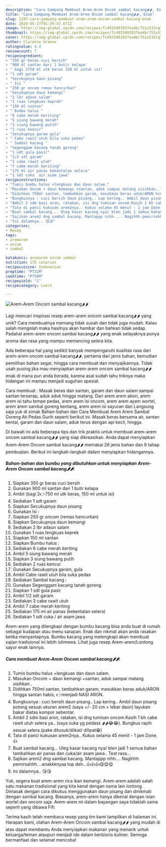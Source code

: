 ```yaml
---
description: "Cara Gampang Membuat Arem-Arem Oncom sambal kacang🌶️🌶️, Enak"
title: "Cara Gampang Membuat Arem-Arem Oncom sambal kacang🌶️🌶️, Enak"
slug: 1297-cara-gampang-membuat-arem-arem-oncom-sambal-kacang-enak
date: 2020-05-27T01:39:57.671Z
image: https://img-global.cpcdn.com/recipes/fc4933493937ea4b/751x532cq70/arem-arem-oncom-sambal-kacang🌶️🌶️-foto-resep-utama.jpg
thumbnail: https://img-global.cpcdn.com/recipes/fc4933493937ea4b/751x532cq70/arem-arem-oncom-sambal-kacang🌶️🌶️-foto-resep-utama.jpg
cover: https://img-global.cpcdn.com/recipes/fc4933493937ea4b/751x532cq70/arem-arem-oncom-sambal-kacang🌶️🌶️-foto-resep-utama.jpg
author: Clarence Greene
ratingvalue: 4.4
reviewcount: 7
recipeingredient:
- "350 gr beras cuci bersih"
- "900 ml santan dari 1 butir kelapa"
- " bagi 2750 ml utk beras 150 ml untuk isi"
- "1 sdt garam"
- "Secukupnya daun pisang"
- " Isi "
- "250 gr oncom remas hancurkan"
- "Secukupnya daun kemangi"
- "2 lbr adaun salam"
- "1 ruas lengkuas keprek"
- "150 ml santan"
- " Bumbu halus "
- "6 cabe merah keriting"
- "5 siung bawang merah"
- "3 siung bawang putih"
- "2 ruas kencur"
- "Secukupnya garam gula"
- " Cabe rawit utuh bila suka pedas"
- " Sambal kacang "
- "Segenggam kacang tanah goreng"
- "1 sdt gula pasir"
- "1/2 sdt garam"
- "3 cabe rawit utuh"
- "7 cabe merah keriting"
- "175 ml air panas kekentalan selera"
- "1 sdt cuka  air asam jawa"
recipeinstructions:
- "Tumis bumbu halus +lengkuas dan daun salam."
- "Masukan Oncom + daun kemangi +santan, aduk sampai matang sisihkan.."
- "Didihkan 750ml santan, tambahkan garam, masukkan beras aduk/ARON hingga santan habis, 👉menjadi NASI ARON."
- "Bungkusnya : cuci bersih daun pisang.. Lap kering.. Ambil daun pisang potong sesuai ukuran arem2 (saya +/- 20 cm × lebar daun) layukan bakar diatas kompor sebentar."
- "Ambil 2 sdm basi aron, ratakan, isi dng tumisan oncom.Kasih 1 bh cabe rawit utuh selera ya.. (saya suka yg pedass 🌶️🌶️😂😂). Bungkus rapih sesuai selera.(pake ditusuk/diikat/ dilipat😁)"
- "Tata di panci kukusan arem2nya.. Kukus selama 45 menit - 1 jam Done.👍"
- "Buat sambal kacang... Uleg kasar kacang nya/ blen jadi 1 semua bahan tambahkan air panas dan cuka/air asam jawa.. Test rasa..."
- "Sajikan arem2 dng sambal kacang. Mantappp nihh.... Nagihhh pemirsahhh....enakkknyaa top deh...👍👍👍😋😋😋"
- "Ini dalamnya.. 😘😘"
categories:
- Resep
tags:
- aremarem
- oncom
- sambal

katakunci: aremarem oncom sambal 
nutrition: 176 calories
recipecuisine: Indonesian
preptime: "PT32M"
cooktime: "PT56M"
recipeyield: "1"
recipecategory: Lunch

---
```



![Arem-Arem Oncom sambal kacang🌶️🌶️](https://img-global.cpcdn.com/recipes/fc4933493937ea4b/751x532cq70/arem-arem-oncom-sambal-kacang🌶️🌶️-foto-resep-utama.jpg)

Lagi mencari inspirasi resep arem-arem oncom sambal kacang🌶️🌶️ yang unik? Cara membuatnya memang tidak susah dan tidak juga mudah. Kalau salah mengolah maka hasilnya akan hambar dan bahkan tidak sedap. Padahal arem-arem oncom sambal kacang🌶️🌶️ yang enak selayaknya punya aroma dan rasa yang mampu memancing selera kita.

Ada beberapa hal yang sedikit banyak mempengaruhi kualitas rasa dari arem-arem oncom sambal kacang🌶️🌶️, pertama dari jenis bahan, kemudian pemilihan bahan segar, hingga cara membuat dan menyajikannya. Tidak usah pusing jika mau menyiapkan arem-arem oncom sambal kacang🌶️🌶️ enak di mana pun anda berada, karena asal sudah tahu triknya maka hidangan ini mampu menjadi suguhan spesial.

Cara membuat : Masak beras dan santan, garam dan daun salam sampai santan terserap, aduk aduk hingga matang. Dari arem arem abon, arem arem isi tahu tempe pedas, arem arem isi oncom, arem arem ayam wortel, arem arem sambal goreng kentang, arem arem isi sayuran dan Langsung saja yuk di simak Bahan-bahan dan Cara Membuat Arem Arem Sambal Goreng Ati Pedas Gurih seperti berikut ini. Masak beras bersama air, santan kental, garam dan daun salam, aduk terus dengan api kecil, hingga.


Di bawah ini ada beberapa tips dan trik praktis untuk membuat arem-arem oncom sambal kacang🌶️🌶️ yang siap dikreasikan. Anda dapat menyiapkan Arem-Arem Oncom sambal kacang🌶️🌶️ memakai 26 jenis bahan dan 9 tahap pembuatan. Berikut ini langkah-langkah dalam menyiapkan hidangannya.

<!--inarticleads1-->

##### Bahan-bahan dan bumbu yang dibutuhkan untuk menyiapkan Arem-Arem Oncom sambal kacang🌶️🌶️:

1. Siapkan 350 gr beras cuci bersih
1. Gunakan 900 ml santan dari 1 butir kelapa
1. Ambil  (bagi 2👉750 ml utk beras, 150 ml untuk isi)
1. Sediakan 1 sdt garam
1. Siapkan Secukupnya daun pisang
1. Gunakan  Isi :
1. Siapkan 250 gr oncom (remas hancurkan)
1. Siapkan Secukupnya daun kemangi
1. Sediakan 2 lbr adaun salam
1. Gunakan 1 ruas lengkuas keprek
1. Siapkan 150 ml santan
1. Siapkan  Bumbu halus :
1. Sediakan 6 cabe merah keriting
1. Ambil 5 siung bawang merah
1. Siapkan 3 siung bawang putih
1. Sediakan 2 ruas kencur
1. Gunakan Secukupnya garam, gula
1. Ambil  Cabe rawit utuh bila suka pedas
1. Sediakan  Sambal kacang :
1. Gunakan Segenggam kacang tanah goreng
1. Siapkan 1 sdt gula pasir
1. Ambil 1/2 sdt garam
1. Sediakan 3 cabe rawit utuh
1. Ambil 7 cabe merah keriting
1. Sediakan 175 ml air panas (kekentalan selera)
1. Sediakan 1 sdt cuka / air asam jawa


Arem-arem yang dilengkapi dengan bumbu kacang bisa anda buat di rumah sebagai kudapan atau menu sarapan. Enak dan nikmat akan anda rasakan ketika menyantapnya. Bumbu kacang yang melengkapi akan membuat sajian tradisional ini lebih istimewa. Lihat juga resep Arem-arem/Lontong sayur enak lainnya. 

<!--inarticleads2-->

##### Cara membuat Arem-Arem Oncom sambal kacang🌶️🌶️:

1. Tumis bumbu halus +lengkuas dan daun salam.
1. Masukan Oncom + daun kemangi +santan, aduk sampai matang sisihkan..
1. Didihkan 750ml santan, tambahkan garam, masukkan beras aduk/ARON hingga santan habis, 👉menjadi NASI ARON.
1. Bungkusnya : cuci bersih daun pisang.. Lap kering.. Ambil daun pisang potong sesuai ukuran arem2 (saya +/- 20 cm × lebar daun) layukan bakar diatas kompor sebentar.
1. Ambil 2 sdm basi aron, ratakan, isi dng tumisan oncom.Kasih 1 bh cabe rawit utuh selera ya.. (saya suka yg pedass 🌶️🌶️😂😂). Bungkus rapih sesuai selera.(pake ditusuk/diikat/ dilipat😁)
1. Tata di panci kukusan arem2nya.. Kukus selama 45 menit - 1 jam Done.👍
1. Buat sambal kacang... Uleg kasar kacang nya/ blen jadi 1 semua bahan tambahkan air panas dan cuka/air asam jawa.. Test rasa...
1. Sajikan arem2 dng sambal kacang. Mantappp nihh.... Nagihhh pemirsahhh....enakkknyaa top deh...👍👍👍😋😋😋
1. Ini dalamnya.. 😘😘


Yuk, segera buat arem-arem rica ikan kemangi. Arem-arem adalah salah satu makanan tradisional yang kita kenal dengan nama lain lontong. Dimasak dengan cara dikukus menggunakan daun pisang dan dinikmati dengan sambal kacang. Biasanya, arem-arem hanya dikenal dengan isian wortel dan oncom saja. Arem-arem mi dalam bayangan saya tidaklah sama seperti yang dibawa Fifi. 

Terima kasih telah membaca resep yang tim kami tampilkan di halaman ini. Harapan kami, olahan Arem-Arem Oncom sambal kacang🌶️🌶️ yang mudah di atas dapat membantu Anda menyiapkan makanan yang menarik untuk keluarga/teman ataupun menjadi ide dalam berbisnis kuliner. Semoga bermanfaat dan selamat mencoba!
